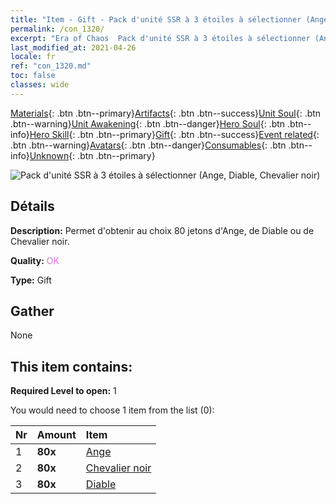 ```yaml
---
title: "Item - Gift - Pack d'unité SSR à 3 étoiles à sélectionner (Ange, Diable, Chevalier noir)"
permalink: /con_1320/
excerpt: "Era of Chaos  Pack d'unité SSR à 3 étoiles à sélectionner (Ange, Diable, Chevalier noir)"
last_modified_at: 2021-04-26
locale: fr
ref: "con_1320.md"
toc: false
classes: wide
---
```

 [Materials](/ItemsFR/){: .btn .btn--primary}[Artifacts](/ItemsFR/Artifacts/){: .btn .btn--success}[Unit Soul](/ItemsFR/UnitSoul/){: .btn .btn--warning}[Unit Awakening](/ItemsFR/UnitAwakening/){: .btn .btn--danger}[Hero Soul](/ItemsFR/HeroSoul/){: .btn .btn--info}[Hero Skill](/ItemsFR/HeroSkill/){: .btn .btn--primary}[Gift](/ItemsFR/Gift/){: .btn .btn--success}[Event related](/ItemsFR/Events/){: .btn .btn--warning}[Avatars](/ItemsFR/Avatars/){: .btn .btn--danger}[Consumables](/ItemsFR/Consumables/){: .btn .btn--info}[Unknown](/ItemsFR/Unknown/){: .btn .btn--primary}

 ![Pack d'unité SSR à 3 étoiles à sélectionner (Ange, Diable, Chevalier noir)](/images/t/i_907374.png)

## Détails
 **Description:** Permet d'obtenir au choix 80 jetons d'Ange, de Diable ou de Chevalier noir.

 **Quality:** <span style="color: #DA70D6">OK</span>

 **Type:** Gift

## Gather

  None

## This item contains:

 **Required Level to open:** 1

 You would need to choose 1 item from the list (0):

  | Nr | Amount |     Item    |
  |:---|:-------|:------------|
  | 1 |  **80x** | [Ange](/ItemsFR/unt_196/) |  | 
  | 2 |  **80x** | [Chevalier noir](/ItemsFR/unt_213/) |  | 
  | 3 |  **80x** | [Diable](/ItemsFR/unt_232/) |  | 

